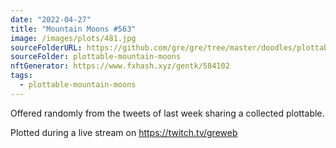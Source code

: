 ```yaml
---
date: "2022-04-27"
title: "Mountain Moons #563"
image: /images/plots/481.jpg
sourceFolderURL: https://github.com/gre/gre/tree/master/doodles/plottable-mountain-moons
sourceFolder: plottable-mountain-moons
nftGenerator: https://www.fxhash.xyz/gentk/584102
tags:
  - plottable-mountain-moons
---
```


Offered randomly from the tweets of last week sharing a collected plottable.

Plotted during a live stream on https://twitch.tv/greweb
